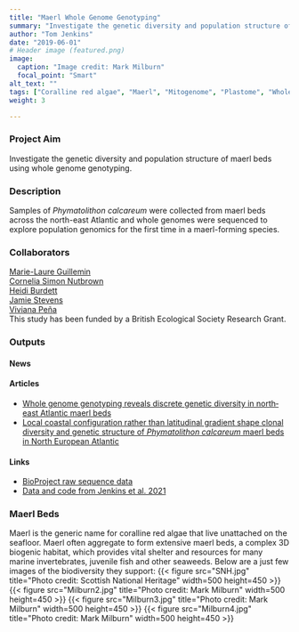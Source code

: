 ```yaml
---
title: "Maerl Whole Genome Genotyping"
summary: "Investigate the genetic diversity and population structure of maerl beds"
author: "Tom Jenkins"
date: "2019-06-01"
# Header image (featured.png)
image:
  caption: "Image credit: Mark Milburn"
  focal_point: "Smart"
alt_text: ""
tags: ["Coralline red algae", "Maerl", "Mitogenome", "Plastome", "Whole genome sequencing"]
weight: 3

---
```


### Project Aim
Investigate the genetic diversity and population structure of maerl beds using whole genome genotyping.

### Description
Samples of _Phymatolithon calcareum_ were collected from maerl beds across the north-east Atlantic and whole genomes were sequenced to explore population genomics for the first time in a maerl-forming species.


### Collaborators
[Marie-Laure Guillemin](https://scholar.google.es/citations?user=r3DnKwQAAAAJ&hl=en)  
[Cornelia Simon Nutbrown](https://www.hw.ac.uk/uk/schools/energy-geoscience-infrastructure-society/research/iles/simon-nutbrown-cornelia.htm)  
[Heidi Burdett](https://scholar.google.com/citations?sortby=pubdate&hl=en&user=WEqx528AAAAJ&view_op=list_works)  
[Jamie Stevens](https://biosciences.exeter.ac.uk/staff/profile/index.php?web_id=jamie_stevens)  
[Viviana Peña](https://scholar.google.es/citations?user=gbvn59UAAAAJ&hl=fr)  
This study has been funded by a British Ecological Society Research Grant.


### Outputs

#### News

#### Articles
- [Whole genome genotyping reveals discrete genetic diversity in north‐east Atlantic maerl beds](https://doi.org/10.1111/eva.13219) 
- [Local coastal configuration rather than latitudinal gradient shape clonal diversity and genetic structure of _Phymatolithon calcareum_ maerl beds in North European Atlantic](https://doi.org/10.3389/fmars.2019.00149)

#### Links
- [BioProject raw sequence data](https://www.ncbi.nlm.nih.gov/bioproject/PRJNA682082)
- [Data and code from Jenkins et al. 2021](https://github.com/Tom-Jenkins/maerl_genomics) 

### Maerl Beds
Maerl is the generic name for coralline red algae that live unattached on the seafloor. Maerl often aggregate to form extensive maerl beds, a complex 3D biogenic habitat, which provides vital shelter and resources for many marine invertebrates, juvenile fish and other seaweeds. Below are a just few images of the biodiversity they support:
{{< figure src="SNH.jpg" title="Photo credit: Scottish National Heritage" width=500 height=450 >}}
{{< figure src="Milburn2.jpg" title="Photo credit: Mark Milburn" width=500 height=450 >}}
{{< figure src="Milburn3.jpg" title="Photo credit: Mark Milburn" width=500 height=450 >}}
{{< figure src="Milburn4.jpg" title="Photo credit: Mark Milburn" width=500 height=450 >}}